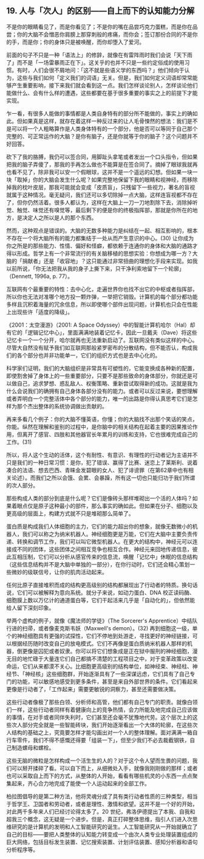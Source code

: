 ## 19. 人与「次人」的区别——自上而下的认知能力分解

不是你的眼睛看见了，而是你看见了；不是你的嘴在品尝巧克力蛋糕，而是你在品尝；你的大脑不会憎恶你肩膀上那穿刺般的疼痛，而你会；签订那份合同的不是你的手，而是你；你的身体只是被唤醒，而你却堕入了爱河。

前面的句子不只是一种「语法上」的修辞，就像在有雷阵雨时我们会说「天下雨了」而不是「一场雷暴雨正在下」。这关乎的也并不只是一些约定俗成的使用习惯。有时，人们会很不屑地问：「这不就是些语义学的东西吗？」他们倾向于认为，这些与我们如何「定义我们的词语」无关。但是，我们如何定义词语却常常能够产生重要影响，接下来我们就会看到这一点。我们怎样谈论别人，怎样谈论他们能做什么、会有什么样的遭遇，这些都要在基于很多重要的事实之上的前提下才能实现。

乍一看，有很多人能做的事情都是人类自身特有的部分所不能做的，事实上的确如此。但如果真是这样，就存在着这样一种反过来的让人毛骨悚然的想法：我们是不是可以将一个人粗略算作是人类身体特有的一个部分，他是否可以等同于自己那个完整的、可正常运作的大脑？是你有脑子，还是你就等于你的脑子？这个问题并不好回答。

砍下了我的胳膊，我仍可以签合同，用脚趾头拿笔或者发出一个口头指令，但如果把我的脑子弄傻了，那我的手再怎么做也不能算是在签合同了。摘掉了眼球我就再也看不见了，除非我可以安一个假眼球，这并不是一个遥远的幻想。但如果一块一块「取掉」你的大脑会发生什么呢？如果完整地保留下我的眼睛和视神经，而移除掉我的枕叶皮层，那我可能就会变成「皮质盲」，只残留下一些视力，著名的盲视就属于这种情况。毫无疑问，我们还可以多切除掉一点大脑，这样连盲视都不存在了，但你仍然活着。很多人都认为，这样在大脑上一刀一刀地割除下去，消除掉听觉、触觉、味觉还有嗅觉等，最后剩下的便是你的终极指挥部，那就是你所在的地方，是决定人之所以是人的那个东西。

然而，这种观点是错误的。大脑的无数多种能力是纠结在一起、相互影响的，根本不存在一个将大脑所有的能力都集结于一处从而产生意识的中心。(30) 让你成为你之所是的那些能力、性情、偏好和怪癖，都依赖于连通你的身体和大脑的通路才得以形成。哲学上有一个非常流行的有关脑移植的思想实验：你想成为哪一方？大脑的「捐献者」还是「收容地」？这只能通过非常扭曲的理想化手段来实现。如我以前所说，「你无法把我从我的身子上撕下来，只干净利索地留下一个轮廓」（Dennett, 1996a, p. 77）。

互联网有个最重要的特性：去中心化，走遍世界你也找不出它的中枢或者指挥部，所以你也无法对准哪个地方投一颗炸弹，一举把它销毁。计算机的每个部分都功能多样且沉积着海量的冗余信息，所以即使哪个部件出现问题，计算机也只会在性能上出现些许「适度的降级」。

《2001：太空漫游》（2001: A Space Odyssey）中的智能计算机哈尔（Hal）却有它的「逻辑记忆中心」，里面满满地装着记忆卡，因此一旦戴夫（Dave）将这些记忆卡一个一个分开，哈尔就再也无法重新启动了。互联网没有类似这样的中心。尽管大自然没有赋予我们如互联网那般紧罗密布的分散结构，但不能否认，构成我们的各个部分也并非功能单一，它们的组织方式也是去中心化的。

科学家们证明，我们的大脑组织是非常具有可塑性的，它能变换成各种新的配置，即使割舍掉了身体上的一些重要部分，只要不是那些致命的身体部分，你就还是可以做自己，追求梦想、惑乱敌人、权衡策略、重新尝试取得新的成功。这就是我为什么会说我们的确拥有自己身体各部分没有的能力。或者可以反过来说，要想理解或者弄明白一个完整活体中各个部分的能力，唯一的出路是你得认真思考它们是怎样为那个杰出整体的系统协调做出贡献的。

再来多看几个例子：你的大脑不懂英语，你懂；你的大脑找不出那个笑话的笑点，你能。纵然在理解和鉴别的过程中，是你脑中的相关结构在起着主要的因果推论作用，但离开了感官、四肢和其他器官长年累月的训练和支持，它也很难完成自己的工作。(31)

所以，将人这个生动的活体，这个有耐性、有意识、有理性的行动者记为主语并不只是我们的一种日常习惯：是你，犯了错误、赢得了比赛、迷恋上了莱斯利、说着凑合的法语、想去巴西、青睐金发碧眼的女人、犯了诽谤罪（在第62章中也有相关论述）。而我们之所以会饿、会累、会暴躁，所有这一切也只能归功于我们所谓的次人部分。

那些构成人类的部分到底是什么呢？它们是像砖头那样堆砌出一个活的人体吗？如果着眼点仅是原子这种最小的部件，那么事实的确如此。但如果在分子、细胞以及更高级的层面上，构建方式就不只是堆砌那么简单了。

蛋白质是构成我们人体细胞的主力，它们的能力超出你的想象，就像无数微小的机器人，我们可以称之为纳米机器人。神经细胞更是万能，它们在大脑中主要负责传递、转换和调节工作，我们可以叫它微型机器人。在更大的结构中，神经元可以连接成不同的团体，这些团体之间相互竞争也相互合作。神经元来回地传递信息，彼此互相压制，它们可以分析从感官传来的信息流，唤醒「记忆中」休眠的信息结构（这些信息结构并不是大脑中单独的一部分），在你行动时，它们还会精心策划一些微妙的级联信号，让你的肌肉活动起来。

任何比原子直接堆积而成的结构更高级别的结构都展现出了行动者的特质。换句话说，它们可以被解释为意向系统。就分子来说，如动力蛋白、DNA 校正读码酶、细胞膜上数以万亿计的通道蛋白等，它们干起活来几乎是「自动化的」，但依然能给人留下深刻印象。

举两个虚构的例子，就像《魔法师的学徒》（The Sorcerer's Apprentice）中结队行进的扫帚，或者像麦克斯韦妖（Maxwell's demon）。(32) 再到细胞这一级，单个的神经细胞具有更强的试探性，它们不停地到处游走，寻找更好的神经链接，可以根据经历随时改变自己的放电模式。它们不再像是蛋白质纳米机器人那样的机器，倒更像是囚犯或者奴隶。你可以将它们想象成是正在狱中服刑的神经细胞，漫无目的地忙碌于大量连它们自己都搞不清楚的工程项目之中，对于变革政策以改变命运，它们从来都漠不关心。比细胞更高级别的结构单位，如神经束、神经柱、神经节、「神经核」这些细胞群，开始逐渐具有了一些深谋远虑，它们具有了自己专门的功能，可以敏感地感受到更多条件，甚至是来自外部世界的条件。它们看起来更像是行动者了，「工作起来」需要更敏锐的洞察力，甚至还需要做决策。

这些行动者像极了那些白领、分析师和高管，他们都有自己专门的职责。就像白领们一样，这些行动者同样有着健康向上的竞争热情，会力所能及地完成自己应该做的事情，在对手或者同伴失利时，它们甚至还会毫不犹豫地代劳。这个层次上的这些次人部分完全就是一些智能砖块，我们开始逐渐看出一个大体的轮廓，在这些次人结构的基础之上，究竟要怎样才能勾画出对一个人的整体理解。面对满满一箱自行车零件，我们不得不感慨还得要「组装一下」，但至少我们不必去裁截钢铁，自己制造螺母和螺栓。

这些无脑的微粒是怎样构成一个活生生的人的？对于这个令人望而生畏的问题，我们可以掰开揉碎了看。可以自下而上，从细微处入手，就像我刚刚做的那样；或者也可以采取自上而下的方式，从整体的人开始，看看有哪些机灵的小东西一点点聚集起来，齐心合力地完成了能使一个人运动起来的全部工作。

柏拉图倡导的是第二种方法，他将灵魂分成了具有类行动者性质的三种类型，相当于哲学王、卫国者和劳动者，或者是理性、激情和欲望。这并不是一个好的开始，对此两千多年来人们已经讨论得太多了。20 世纪，弗洛伊德提出了本我、自我和超我三个概念，这无疑是一个进步。但是，真正打碎整体思维，指引人们进入次思维研究的是计算机的发明和人工智能研究的诞生。人工智能研究从一开始就确立了自己的目标——要把人类整体的认知能力转变成一个由次人类专业处理装置组成的巨大网络，包括目标发生装置、记忆搜索装置、计划评估装置、感知分析器和语句分析程序等。



